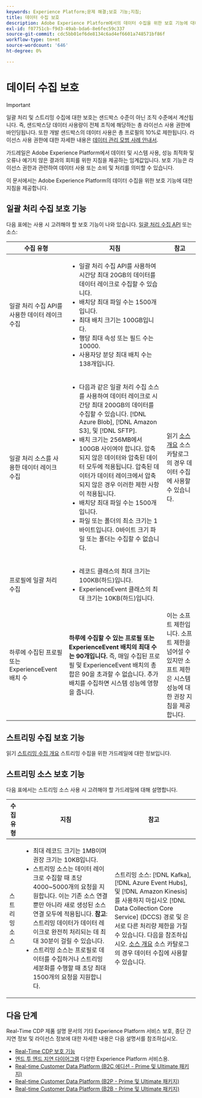 ```yaml
---
keywords: Experience Platform;문제 해결;보호 기능;지침;
title: 데이터 수집 보호
description: Adobe Experience Platform에서의 데이터 수집을 위한 보호 기능에 대해 알아봅니다.
exl-id: f07751cb-f9d3-49ab-bda6-8e6fec59c337
source-git-commit: cdc5bb01ef6de8134c6ad4ef6601a748571bf86f
workflow-type: tm+mt
source-wordcount: '646'
ht-degree: 0%

---
```


# 데이터 수집 보호

>[!IMPORTANT]
>
>일괄 처리 및 스트리밍 수집에 대한 보호는 샌드박스 수준이 아닌 조직 수준에서 계산됩니다. 즉, 샌드박스당 데이터 사용량이 전체 조직에 해당하는 총 라이선스 사용 권한에 바인딩됩니다. 또한 개발 샌드박스의 데이터 사용은 총 프로필의 10%로 제한됩니다. 라이선스 사용 권한에 대한 자세한 내용은 [데이터 관리 모범 사례 안내서](../landing/license-usage-and-guardrails/data-management-best-practices.md).

가드레일은 Adobe Experience Platform에서 데이터 및 시스템 사용, 성능 최적화 및 오류나 예기치 않은 결과의 회피를 위한 지침을 제공하는 임계값입니다. 보호 기능은 라이선스 권한과 관련하여 데이터 사용 또는 소비 및 처리를 의미할 수 있습니다.

이 문서에서는 Adobe Experience Platform의 데이터 수집을 위한 보호 기능에 대한 지침을 제공합니다.

## 일괄 처리 수집 보호 기능

다음 표에는 사용 시 고려해야 할 보호 기능이 나와 있습니다. [일괄 처리 수집 API](./batch-ingestion/overview.md) 또는 소스:

| 수집 유형 | 지침 | 참고 |
| --- | --- | --- |
| 일괄 처리 수집 API를 사용한 데이터 레이크 수집 | <ul><li>일괄 처리 수집 API를 사용하여 시간당 최대 20GB의 데이터를 데이터 레이크로 수집할 수 있습니다.</li><li>배치당 최대 파일 수는 1500개입니다.</li><li>최대 배치 크기는 100GB입니다.</li><li>행당 최대 속성 또는 필드 수는 10000.</li><li>사용자당 분당 최대 배치 수는 138개입니다.</li></ul> | |
| 일괄 처리 소스를 사용한 데이터 레이크 수집 | <ul><li>다음과 같은 일괄 처리 수집 소스를 사용하여 데이터 레이크로 시간당 최대 200GB의 데이터를 수집할 수 있습니다. [!DNL Azure Blob], [!DNL Amazon S3], 및 [!DNL SFTP].</li><li>배치 크기는 256MB에서 100GB 사이여야 합니다. 압축되지 않은 데이터와 압축된 데이터 모두에 적용됩니다. 압축된 데이터가 데이터 레이크에서 압축되지 않은 경우 이러한 제한 사항이 적용됩니다.</li><li>배치당 최대 파일 수는 1500개입니다.</li><li>파일 또는 폴더의 최소 크기는 1바이트입니다. 0바이트 크기 파일 또는 폴더는 수집할 수 없습니다.</li></ul> | 읽기 [소스 개요](../sources/home.md) 소스 카탈로그의 경우 데이터 수집에 사용할 수 있습니다. |
| 프로필에 일괄 처리 수집 | <ul><li>레코드 클래스의 최대 크기는 100KB(하드)입니다.</li><li>ExperienceEvent 클래스의 최대 크기는 10KB(하드)입니다.</li></ul> | |
| 하루에 수집된 프로필 또는 ExperienceEvent 배치 수 | **하루에 수집할 수 있는 프로필 또는 ExperienceEvent 배치의 최대 수는 90개입니다.** 즉, 매일 수집된 프로필 및 ExperienceEvent 배치의 총 합은 90을 초과할 수 없습니다. 추가 배치를 수집하면 시스템 성능에 영향을 줍니다. | 이는 소프트 제한입니다. 소프트 제한을 넘어설 수 있지만 소프트 제한은 시스템 성능에 대한 권장 지침을 제공합니다. |

## 스트리밍 수집 보호 기능

읽기 [스트리밍 수집 개요](./streaming-ingestion/overview.md) 스트리밍 수집을 위한 가드레일에 대한 정보입니다.

## 스트리밍 소스 보호 기능

다음 표에서는 스트리밍 소스 사용 시 고려해야 할 가드레일에 대해 설명합니다.

| 수집 유형 | 지침 | 참고 |
| --- | --- | --- |
| 스트리밍 소스 | <ul><li>최대 레코드 크기는 1MB이며 권장 크기는 10KB입니다.</li><li>스트리밍 소스는 데이터 레이크로 수집할 때 초당 4000~5000개의 요청을 지원합니다. 이는 기존 소스 연결뿐만 아니라 새로 생성된 소스 연결 모두에 적용됩니다. **참고**: 스트리밍 데이터가 데이터 레이크로 완전히 처리되는 데 최대 30분이 걸릴 수 있습니다.</li><li>스트리밍 소스는 프로필로 데이터를 수집하거나 스트리밍 세분화를 수행할 때 초당 최대 1500개의 요청을 지원합니다.</li></ul> | 스트리밍 소스: [!DNL Kafka], [!DNL Azure Event Hubs], 및 [!DNL Amazon Kinesis] 를 사용하지 마십시오 [!DNL Data Collection Core Service] (DCCS) 경로 및 은 서로 다른 처리량 제한을 가질 수 있습니다. 다음을 참조하십시오. [소스 개요](../sources/home.md) 소스 카탈로그의 경우 데이터 수집에 사용할 수 있습니다. |

## 다음 단계

Real-Time CDP 제품 설명 문서의 기타 Experience Platform 서비스 보호, 종단 간 지연 정보 및 라이선스 정보에 대한 자세한 내용은 다음 설명서를 참조하십시오.

* [Real-Time CDP 보호 기능](/help/rtcdp/guardrails/overview.md)
* [엔드 투 엔드 지연 다이어그램](https://experienceleague.adobe.com/docs/blueprints-learn/architecture/architecture-overview/deployment/guardrails.html?lang=en#end-to-end-latency-diagrams) 다양한 Experience Platform 서비스용.
* [Real-time Customer Data Platform (B2C 에디션 - Prime 및 Ultimate 패키지)](https://helpx.adobe.com/legal/product-descriptions/real-time-customer-data-platform-b2c-edition-prime-and-ultimate-packages.html)
* [Real-time Customer Data Platform (B2P - Prime 및 Ultimate 패키지)](https://helpx.adobe.com/legal/product-descriptions/real-time-customer-data-platform-b2p-edition-prime-and-ultimate-packages.html)
* [Real-time Customer Data Platform (B2B - Prime 및 Ultimate 패키지)](https://helpx.adobe.com/legal/product-descriptions/real-time-customer-data-platform-b2b-edition-prime-and-ultimate-packages.html)
